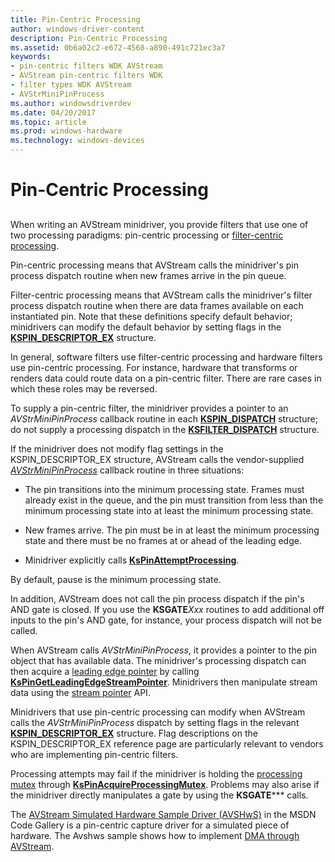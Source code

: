 ```yaml
---
title: Pin-Centric Processing
author: windows-driver-content
description: Pin-Centric Processing
ms.assetid: 0b6a02c2-e672-4568-a890-491c721ec3a7
keywords:
- pin-centric filters WDK AVStream
- AVStream pin-centric filters WDK
- filter types WDK AVStream
- AVStrMiniPinProcess
ms.author: windowsdriverdev
ms.date: 04/20/2017
ms.topic: article
ms.prod: windows-hardware
ms.technology: windows-devices
---
```


# Pin-Centric Processing


## <a href="" id="ddk-pin-centric-processing-ksg"></a>


When writing an AVStream minidriver, you provide filters that use one of two processing paradigms: pin-centric processing or [filter-centric processing](filter-centric-processing.md).

Pin-centric processing means that AVStream calls the minidriver's pin process dispatch routine when new frames arrive in the pin queue.

Filter-centric processing means that AVStream calls the minidriver's filter process dispatch routine when there are data frames available on each instantiated pin. Note that these definitions specify default behavior; minidrivers can modify the default behavior by setting flags in the [**KSPIN\_DESCRIPTOR\_EX**](https://msdn.microsoft.com/library/windows/hardware/ff563534) structure.

In general, software filters use filter-centric processing and hardware filters use pin-centric processing. For instance, hardware that transforms or renders data could route data on a pin-centric filter. There are rare cases in which these roles may be reversed.

To supply a pin-centric filter, the minidriver provides a pointer to an *AVStrMiniPinProcess* callback routine in each [**KSPIN\_DISPATCH**](https://msdn.microsoft.com/library/windows/hardware/ff563535) structure; do not supply a processing dispatch in the [**KSFILTER\_DISPATCH**](https://msdn.microsoft.com/library/windows/hardware/ff562554) structure.

If the minidriver does not modify flag settings in the KSPIN\_DESCRIPTOR\_EX structure, AVStream calls the vendor-supplied [*AVStrMiniPinProcess*](https://msdn.microsoft.com/library/windows/hardware/ff556351) callback routine in three situations:

-   The pin transitions into the minimum processing state. Frames must already exist in the queue, and the pin must transition from less than the minimum processing state into at least the minimum processing state.

-   New frames arrive. The pin must be in at least the minimum processing state and there must be no frames at or ahead of the leading edge.

-   Minidriver explicitly calls [**KsPinAttemptProcessing**](https://msdn.microsoft.com/library/windows/hardware/ff563494).

By default, pause is the minimum processing state.

In addition, AVStream does not call the pin process dispatch if the pin's AND gate is closed. If you use the **KSGATE***Xxx* routines to add additional off inputs to the pin's AND gate, for instance, your process dispatch will not be called.

When AVStream calls *AVStrMiniPinProcess*, it provides a pointer to the pin object that has available data. The minidriver's processing dispatch can then acquire a [leading edge pointer](leading-and-trailing-edge-stream-pointers.md) by calling [**KsPinGetLeadingEdgeStreamPointer**](https://msdn.microsoft.com/library/windows/hardware/ff563513). Minidrivers then manipulate stream data using the [stream pointer](stream-pointers.md) API.

Minidrivers that use pin-centric processing can modify when AVStream calls the *AVStrMiniPinProcess* dispatch by setting flags in the relevant [**KSPIN\_DESCRIPTOR\_EX**](https://msdn.microsoft.com/library/windows/hardware/ff563534) structure. Flag descriptions on the KSPIN\_DESCRIPTOR\_EX reference page are particularly relevant to vendors who are implementing pin-centric filters.

Processing attempts may fail if the minidriver is holding the [processing mutex](processing-mutex-in-avstream.md) through [**KsPinAcquireProcessingMutex**](https://msdn.microsoft.com/library/windows/hardware/ff563488). Problems may also arise if the minidriver directly manipulates a gate by using the **KSGATE***\** calls.

The [AVStream Simulated Hardware Sample Driver (AVSHwS)](http://go.microsoft.com/fwlink/p/?linkid=256083) in the MSDN Code Gallery is a pin-centric capture driver for a simulated piece of hardware. The Avshws sample shows how to implement [DMA through AVStream](avstream-dma-services.md).

 

 




